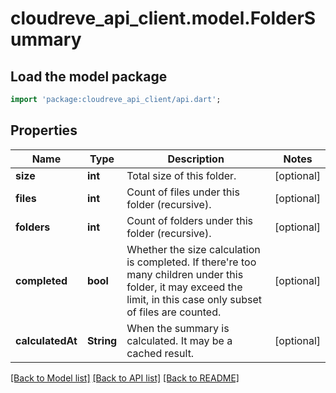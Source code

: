 # cloudreve_api_client.model.FolderSummary

## Load the model package
```dart
import 'package:cloudreve_api_client/api.dart';
```

## Properties
Name | Type | Description | Notes
------------ | ------------- | ------------- | -------------
**size** | **int** | Total size of this folder. | [optional] 
**files** | **int** | Count of files under this folder (recursive). | [optional] 
**folders** | **int** | Count of folders under this folder (recursive). | [optional] 
**completed** | **bool** | Whether the size calculation is completed. If there're too many children under this folder, it may exceed the limit, in this case only subset of files are counted. | [optional] 
**calculatedAt** | **String** | When the summary is calculated. It may be a cached result. | [optional] 

[[Back to Model list]](../README.md#documentation-for-models) [[Back to API list]](../README.md#documentation-for-api-endpoints) [[Back to README]](../README.md)


